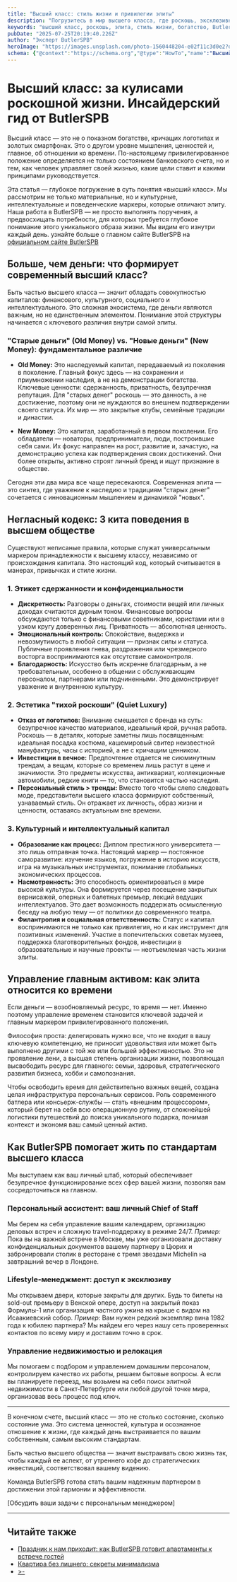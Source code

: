 ```yaml
---
title: "Высший класс: стиль жизни и привилегии элиты"
description: "Погрузитесь в мир высшего класса, где роскошь, эксклюзивность и безупречный сервис являются нормой. Узнайте о привычках, ценностях и атрибутах элиты."
keywords: "высший класс, роскошь, элита, стиль жизни, богатство, ButlerSPB, привилегии"
pubDate: "2025-07-25T20:19:40.226Z"
author: "Эксперт ButlerSPB"
heroImage: "https://images.unsplash.com/photo-1560448204-e02f11c3d0e2?q=80&w=2070&auto=format&fit=crop"
schema: {"@context":"https://schema.org","@type":"HowTo","name":"Высший класс: стиль жизни и привилегии элиты","description":"Погрузитесь в мир высшего класса, где роскошь, эксклюзивность и безупречный сервис являются нормой. Узнайте о привычках, ценностях и атрибутах элиты.","image":{"@type":"ImageObject","url":"https://images.unsplash.com/photo-1560448204-e02f11c3d0e2?q=80&w=2070&auto=format&fit=crop"},"aggregateRating":{"@type":"AggregateRating","ratingValue":"5.0","reviewCount":640,"bestRating":"5","worstRating":"1"},"publisher":{"@type":"Organization","name":"Блог ButlerSPB","logo":{"@type":"ImageObject","url":"https://butlerspb-blog.netlify.app/favicon.ico"}},"mainEntityOfPage":{"@type":"WebPage","@id":"https://butlerspb-blog.netlify.app/blog/vysshiy-klass/"}}
---
```

# Высший класс: за кулисами роскошной жизни. Инсайдерский гид от ButlerSPB

Высший класс — это не о показном богатстве, кричащих логотипах и золотых смартфонах. Это о другом уровне мышления, ценностей и, главное, об отношении ко времени. По-настоящему привилегированное положение определяется не только состоянием банковского счета, но и тем, как человек управляет своей жизнью, какие цели ставит и какими принципами руководствуется.

Эта статья — глубокое погружение в суть понятия «высший класс». Мы рассмотрим не только материальные, но и культурные, интеллектуальные и поведенческие маркеры, которые отличают элиту. Наша работа в ButlerSPB — не просто выполнять поручения, а предвосхищать потребности, для которых требуется глубокое понимание этого уникального образа жизни. Мы видим его изнутри каждый день. узнайте больше о главном сайте ButlerSPB на <a href="https://butlerspb.ru" target="_blank" rel="nofollow">официальном сайте ButlerSPB</a>

## Больше, чем деньги: что формирует современный высший класс?

Быть частью высшего класса — значит обладать совокупностью капиталов: финансового, культурного, социального и интеллектуального. Это сложная экосистема, где деньги являются важным, но не единственным элементом. Понимание этой структуры начинается с ключевого различия внутри самой элиты.

### "Старые деньги" (Old Money) vs. "Новые деньги" (New Money): фундаментальное различие

*   **Old Money:** Это наследуемый капитал, передаваемый из поколения в поколение. Главный фокус здесь — на сохранении и приумножении наследия, а не на демонстрации богатства. Ключевые ценности: сдержанность, приватность, безупречная репутация. Для "старых денег" роскошь — это данность, а не достижение, поэтому они не нуждаются во внешнем подтверждении своего статуса. Их мир — это закрытые клубы, семейные традиции и династии.

*   **New Money:** Это капитал, заработанный в первом поколении. Его обладатели — новаторы, предприниматели, люди, построившие себя сами. Их фокус направлен на рост, развитие и, зачастую, на демонстрацию успеха как подтверждения своих достижений. Они более открыты, активно строят личный бренд и ищут признание в обществе.

Сегодня эти два мира все чаще пересекаются. Современная элита — это синтез, где уважение к наследию и традициям "старых денег" сочетается с инновационным мышлением и динамикой "новых".

## Негласный кодекс: 3 кита поведения в высшем обществе

Существуют неписаные правила, которые служат универсальным маркером принадлежности к высшему классу, независимо от происхождения капитала. Это настоящий код, который считывается в манерах, привычках и стиле жизни.

### 1. Этикет сдержанности и конфиденциальности

*   **Дискретность:** Разговоры о деньгах, стоимости вещей или личных доходах считаются дурным тоном. Финансовые вопросы обсуждаются только с финансовыми советниками, юристами или в узком кругу доверенных лиц. Приватность — абсолютная ценность.
*   **Эмоциональный контроль:** Спокойствие, выдержка и невозмутимость в любой ситуации — признак силы и статуса. Публичные проявления гнева, раздражения или чрезмерного восторга воспринимаются как отсутствие самоконтроля.
*   **Благодарность:** Искусство быть искренне благодарным, а не требовательным, особенно в общении с обслуживающим персоналом, партнерами или подчиненными. Это демонстрирует уважение и внутреннюю культуру.

### 2. Эстетика "тихой роскоши" (Quiet Luxury)

*   **Отказ от логотипов:** Внимание смещается с бренда на суть: безупречное качество материалов, идеальный крой, ручная работа. Роскошь — в деталях, которые заметны лишь посвященным: идеальная посадка костюма, кашемировый свитер неизвестной мануфактуры, часы с историей, а не с кричащим ценником.
*   **Инвестиции в вечное:** Предпочтение отдается не сиюминутным трендам, а вещам, которые со временем лишь растут в цене и значимости. Это предметы искусства, антиквариат, коллекционные автомобили, редкие книги — то, что становится частью наследия.
*   **Персональный стиль > тренды:** Вместо того чтобы слепо следовать моде, представители высшего класса формируют собственный, узнаваемый стиль. Он отражает их личность, образ жизни и ценности, оставаясь актуальным вне времени.

### 3. Культурный и интеллектуальный капитал

*   **Образование как процесс:** Диплом престижного университета — это лишь отправная точка. Настоящий маркер — постоянное саморазвитие: изучение языков, погружение в историю искусств, игра на музыкальных инструментах, понимание глобальных экономических процессов.
*   **Насмотренность:** Это способность ориентироваться в мире высокой культуры. Она формируется через посещение закрытых вернисажей, оперных и балетных премьер, лекций ведущих интеллектуалов. Это дает возможность поддержать осмысленную беседу на любую тему — от политики до современного театра.
*   **Филантропия и социальная ответственность:** Статус и капитал воспринимаются не только как привилегия, но и как инструмент для позитивных изменений. Участие в попечительских советах музеев, поддержка благотворительных фондов, инвестиции в образовательные и научные проекты — неотъемлемая часть жизни элиты.

## Управление главным активом: как элита относится ко времени

Если деньги — возобновляемый ресурс, то время — нет. Именно поэтому управление временем становится ключевой задачей и главным маркером привилегированного положения.

Философия проста: делегировать нужно все, что не входит в вашу ключевую компетенцию, не приносит удовольствия или может быть выполнено другими с той же или большей эффективностью. Это не проявление лени, а высшая степень организации жизни, позволяющая высвободить ресурс для главного: семьи, здоровья, стратегического развития бизнеса, хобби и самопознания.

Чтобы освободить время для действительно важных вещей, создана целая инфраструктура персональных сервисов. Роль современного батлера или консьерж-службы — стать «внешним процессором», который берет на себя всю операционную рутину, от сложнейшей логистики путешествий до поиска уникального подарка, понимая контекст и экономя ваш самый ценный актив.

## Как ButlerSPB помогает жить по стандартам высшего класса

Мы выступаем как ваш личный штаб, который обеспечивает безупречное функционирование всех сфер вашей жизни, позволяя вам сосредоточиться на главном.

### Персональный ассистент: ваш личный Chief of Staff

Мы берем на себя управление вашим календарем, организацию деловых встреч и сложную travel-поддержку в режиме 24/7.
*Пример:* Пока вы на важной встрече в Москве, мы уже организовали доставку конфиденциальных документов вашему партнеру в Цюрих и забронировали столик в ресторане с тремя звездами Michelin на завтрашний вечер в Лондоне.

### Lifestyle-менеджмент: доступ к эксклюзиву

Мы открываем двери, которые закрыты для других. Будь то билеты на sold-out премьеру в Венской опере, доступ на закрытый показ Формулы-1 или организация частного ужина на крыше с видом на Исаакиевский собор.
*Пример:* Вам нужен редкий экземпляр вина 1982 года к юбилею партнера? Мы найдем его через нашу сеть проверенных контактов по всему миру и доставим точно в срок.

### Управление недвижимостью и релокация

Мы помогаем с подбором и управлением домашним персоналом, контролируем качество их работы, решаем бытовые вопросы. А если вы планируете переезд, мы возьмем на себя поиск элитной недвижимости в Санкт-Петербурге или любой другой точке мира, организовав весь процесс под ключ.

***

В конечном счете, высший класс — это не столько состояние, сколько состояние ума. Это система ценностей, культура и осознанное отношение к жизни, где каждый день выстраивается по вашим собственным, самым высоким стандартам.

Быть частью высшего общества — значит выстраивать свою жизнь так, чтобы каждый ее аспект, от утреннего кофе до стратегических инвестиций, соответствовал вашему видению.

Команда ButlerSPB готова стать вашим надежным партнером в достижении этой гармонии и эффективности.

[Обсудить ваши задачи с персональным менеджером]

---

## Читайте также

*   [Праздник к нам приходит: как ButlerSPB готовит апартаменты к встрече гостей](/blog/kak-my-gotovim-apartamenty-k-gosudarstvennym-prazdnikam/)
*   [Квартира без лишнего: секреты минимализма](/blog/kvartira-bez/)
*   [>-](/blog/kak-predprodazhnyy-houmsteydzhing-uvelichivaet-konechnuyu-stoimost-kvartiry/)

